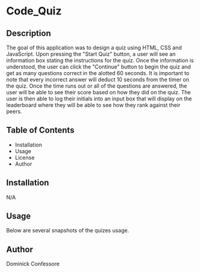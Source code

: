 # Code_Quiz

## Description

The goal of this application was to design a quiz using HTML, CSS and JavaScript. Upon pressing the "Start Quiz" button, a user will see an information box stating the instructions for the quiz. Once the information is understood, the user can click the "Continue" button to begin the quiz and get as many questions correct in the alotted 60 seconds. It is important to note that every incorrect answer will deduct 10 seconds from the timer on the quiz. Once the time runs out or all of the questions are answered, the user will be able to see their score based on how they did on the quiz. The user is then able to log their initials into an input box that will display on the leaderboard where they will be able to see how they rank against their peers.



## Table of Contents
- Installation
- Usage
- License
- Author

## Installation
N/A

## Usage

Below are several snapshots of the quizes usage.


## Author
Dominick Confessore